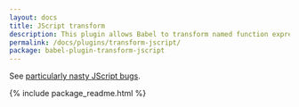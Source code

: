 ```yaml
---
layout: docs
title: JScript transform
description: This plugin allows Babel to transform named function expressions into function declarations to get around some particularly nasty JScript bugs related to name function expressions.
permalink: /docs/plugins/transform-jscript/
package: babel-plugin-transform-jscript
---
```


See [particularly nasty JScript bugs](https://kangax.github.io/nfe/#jscript-bugs).

{% include package_readme.html %}
